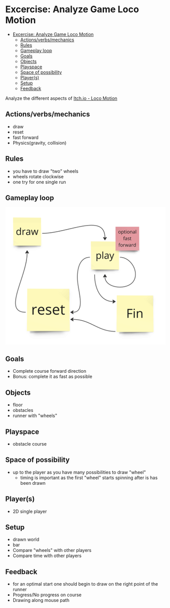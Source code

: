 # Excercise: Analyze Game Loco Motion

- [Excercise: Analyze Game Loco Motion](#excercise-analyze-game-loco-motion)
  - [Actions/verbs/mechanics](#actionsverbsmechanics)
  - [Rules](#rules)
  - [Gameplay loop](#gameplay-loop)
  - [Goals](#goals)
  - [Objects](#objects)
  - [Playspace](#playspace)
  - [Space of possibility](#space-of-possibility)
  - [Player(s)](#players)
  - [Setup](#setup)
  - [Feedback](#feedback)

Analyze the different aspects of [Itch.io - Loco Motion](https://josia-roncancio.itch.io/loco-motion)

## Actions/verbs/mechanics

- draw
- reset
- fast forward
- Physics(gravity, collision)

## Rules

- you have to draw "two" wheels
- wheels rotate clockwise
- one try for one single run

## Gameplay loop

![Loco motion gameplay loop](loco%20motion%20game%20loop.png)

## Goals

- Complete course forward direction
- Bonus: complete it as fast as possible

## Objects

- floor
- obstacles
- runner with "wheels"

## Playspace

- obstacle course

## Space of possibility

- up to the player as you have many possibilities to draw "wheel"
  - timing is important as the first "wheel" starts spinning after is has been drawn

## Player(s)

- 2D single player

## Setup

- drawn world
- bar
- Compare "wheels" with other players
- Compare time with other players

## Feedback

- for an optimal start one should begin to draw on the right point of the runner
- Progress/No progress on course
- Drawing along mouse path

